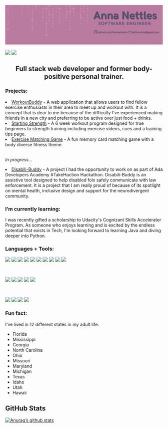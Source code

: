![Banner](banner.png)


![](https://img.shields.io/badge/LinkedIn-4c5270?style=for-the-badge&logo=linkedin&logoColor=white)
![](https://img.shields.io/badge/Twitter-4c5270?style=for-the-badge&logo=twitter&logoColor=white)


<h2 align="center">
Full stack web developer and former body-positive personal trainer.
</h2> 

### Projects:

<li><a href="https://workoutbuddy2.herokuapp.com/">WorkoutBuddy</a> - A web application that allows users to find fellow exercise enthusiasts in their area to meet up and workout with. It is a concept that is dear to me because of the difficulty I’ve experienced making friends in a new city and preferring to be active over just food + drinks.</li>
<li><a href="https://starting-strength-frontend.herokuapp.com/workouts/home">Starting Strength</a> - A 6 week workout program designed for true beginners to strength training including exercise videos, cues and a training tips page.</li>
<li><a href="https://thecoachanna.github.io/Matching-Game/">Exercise Matching Game</a> - A fun memory card matching game with a body diverse fitness theme.</li>
<br>
<p><em>In progress...</em></p>

<li><a href="https://github.com/thecoachanna/takehaction">Disabili-Buddy</a> - A project I had the opportunity to work on as part of Ada Developers Academy #TakeHaction Hackathon. Disabili-Buddy is an assistive tool designed to help disabled folx safely communicate with law enforcement. It is a project that I am really proud of because of its spotlight on mental health, inclusive design and support for the neurodivergent community.</li>

### I’m currently learning:
I was recently gifted a scholarship to Udacity's Cognizant Skills Accelerator Program. As someone who enjoys learning and is excited by the endless potential that exists in Tech, I'm looking forward to learning Java and diving deeper into Python.

### Languages + Tools:
![](https://img.shields.io/badge/React-informational?style=flat&logo=react&color=ba7ba1)
![](https://img.shields.io/badge/JavaScript-informational?style=flat&logo=JavaScript&color=ba7ba1)
![](https://img.shields.io/badge/HTML5-informational?style=flat&logo=HTML5&color=ba7ba1)
![](https://img.shields.io/badge/Node.js-informational?style=flat&logo=HTML5&color=ba7ba1)
![](https://img.shields.io/badge/Express-informational?style=flat&logo=HTML5&color=ba7ba1)
![](https://img.shields.io/badge/MongoDB-informational?style=flat&logo=HTML5&color=ba7ba1)
![](https://img.shields.io/badge/Mongoose-informational?style=flat&logo=HTML5&color=ba7ba1)
![](https://img.shields.io/badge/Python-informational?style=flat&logo=HTML5&color=ba7ba1)
![](https://img.shields.io/badge/SQL-informational?style=flat&logo=HTML5&color=ba7ba1)
![](https://img.shields.io/badge/Django-informational?style=flat&logo=HTML5&color=ba7ba1)

 
<br>

![](https://img.shields.io/badge/Bootstrap-informational?style=flat&logo=Bootstrap&color=ba7ba1)
![](https://img.shields.io/badge/CSS3-informational?style=flat&logo=CSS3&color=ba7ba1)
![](https://img.shields.io/badge/styled--components-informational?style=flat&logo=styled-components&color=ba7ba1)
![](https://img.shields.io/badge/Tailwind-informational?style=flat&logo=styled-components&color=ba7ba1)
![](https://img.shields.io/badge/Canva-informational?style=flat&logo=styled-components&color=ba7ba1)

<br>

![](https://img.shields.io/badge/NPM-informational?style=flat&logo=NPM&color=ba7ba1)
![](https://img.shields.io/badge/Heroku-informational?style=flat&logo=Heroku&color=ba7ba1)
![](https://img.shields.io/badge/Git-informational?style=flat&logo=GitHub&color=ba7ba1)
![](https://img.shields.io/badge/GitHub-informational?style=flat&logo=GitHub&color=ba7ba1)


### Fun fact:
I've lived in 12 different states in my adult life.
- Florida
- Mississippi
- Georgia
- North Carolina
- Ohio
- Missouri
- Maryland
- Michigan
- Texas
- Idaho
- Utah
- Hawaii

## GitHub Stats
[![Anurag’s github stats](https://github-readme-stats.vercel.app/api?username=thecoachanna)](https://github.com/thecoachanna)


